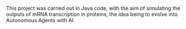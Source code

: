 This project was carried out in Java code, with the aim of simulating the outputs of mRNA transcription in proteins, the idea being to evolve into Autonomous Agents with AI.
